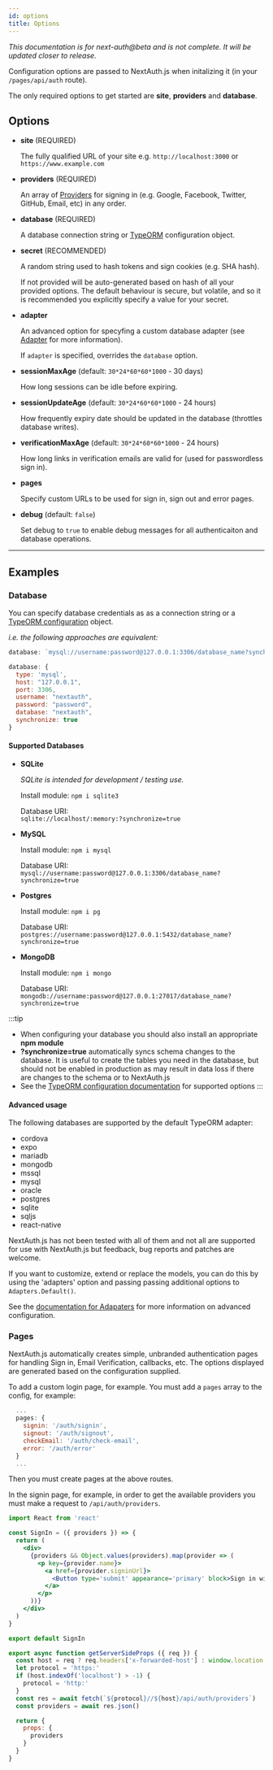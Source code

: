 ```yaml
---
id: options
title: Options
---
```

*This documentation is for next-auth@beta and is not complete. It will be updated closer to release.*

Configuration options are passed to NextAuth.js when initalizing it (in your `/pages/api/auth` route).

The only required options to get started are **site**, **providers** and **database**.

## Options

* **site** (REQUIRED)

  The fully qualified URL of your site e.g. `http://localhost:3000` or `https://www.example.com`

* **providers** (REQUIRED)

  An array of [Providers](/providers) for signing in (e.g. Google, Facebook, Twitter, GitHub, Email, etc) in any order.
* **database** (REQUIRED)

  A database connection string or [TypeORM](https://github.com/typeorm/typeorm/blob/master/docs/using-ormconfig.md) configuration object.
* **secret** (RECOMMENDED)

  A random string used to hash tokens and sign cookies (e.g. SHA hash).
  
  If not provided will be auto-generated based on hash of all your provided options. The default behaviour is secure, but volatile, and so it is recommended you explicitly specify a value for your secret.
* **adapter** 

  An advanced option for specyfing a custom database adapter (see [Adapter](/adapters) for more information).

  If `adapter` is specified, overrides the `database` option.

* **sessionMaxAge** (default: `30*24*60*60*1000` - 30 days)

  How long sessions can be idle before expiring.
* **sessionUpdateAge** (default: `30*24*60*60*1000` - 24 hours)

  How frequently expiry date should be updated in the database (throttles database writes).
* **verificationMaxAge** (default: `30*24*60*60*1000` - 24 hours)

  How long links in verification emails are valid for (used for passwordless sign in).
* **pages**

  Specify custom URLs to be used for sign in, sign out and error pages.
* **debug** (default: `false`)

  Set debug to `true` to enable debug messages for all authenticaiton and database operations.

---

## Examples 

### Database

You can specify database credentials as as a connection string or a [TypeORM configuration](https://github.com/typeorm/typeorm/blob/master/docs/using-ormconfig.md) object.

*i.e. the following approaches are equivalent:*

```javascript
database: `mysql://username:password@127.0.0.1:3306/database_name?synchronize=true`
```

```javascript
database: {
  type: 'mysql',
  host: "127.0.0.1",
  port: 3306,
  username: "nextauth",
  password: "password",
  database: "nextauth",
  synchronize: true
}
```

#### Supported Databases

* **SQLite**

  *SQLite is intended for development / testing use.*

  Install module:
  `npm i sqlite3`

  Database URI:<br/>
  `sqlite://localhost/:memory:?synchronize=true`

* **MySQL**

  Install module:
  `npm i mysql`

  Database URI:<br/>
  `mysql://username:password@127.0.0.1:3306/database_name?synchronize=true`

* **Postgres**

  Install module:
  `npm i pg`

  Database URI:<br/>
  `postgres://username:password@127.0.0.1:5432/database_name?synchronize=true`

* **MongoDB**

  Install module:
  `npm i mongo`

  Database URI:<br/>
  `mongodb://username:password@127.0.0.1:27017/database_name?synchronize=true`

:::tip
* When configuring your database you should also install an appropriate **npm module**
* **?synchronize=true** automatically syncs schema changes to the database. It is useful to create the tables you need in the database, but should not be enabled in production as may result in data loss if there are changes to the schema or to NextAuth.js
* See the [TypeORM configuration documentation](https://github.com/typeorm/typeorm/blob/master/docs/using-ormconfig.md) for supported options
:::


#### Advanced usage

The following databases are supported by the default TypeORM adapter:

* cordova
* expo
* mariadb
* mongodb
* mssql
* mysql
* oracle
* postgres
* sqlite
* sqljs
* react-native

NextAuth.js has not been tested with all of them and not all are supported for use with NextAuth.js but feedback, bug reports and patches are welcome.

If you want to customize, extend or replace the models, you can do this by using the 'adapters' option and passing passing additional options to `Adapters.Default()`.

See the [documentation for Adapaters](/adapters) for more information on advanced configuration.

### Pages

NextAuth.js automatically creates simple, unbranded authentication pages for handling Sign in, Email Verification, callbacks, etc. The options displayed are generated based on the configuration supplied.

To add a custom login page, for example. You must add a `pages` array to the config, for example:

```javascript title="/pages/api/auth/[...slug].js"
  ...
  pages: {
    signin: '/auth/signin',
    signout: '/auth/signout',
    checkEmail: '/auth/check-email',
    error: '/auth/error'
  }
  ...
```

Then you must create pages at the above routes. 

In the signin page, for example, in order to get the available providers you must make a request to `/api/auth/providers`.

```jsx title="/pages/auth/signin"
import React from 'react'

const SignIn = ({ providers }) => {
  return (
    <div>
      {providers && Object.values(providers).map(provider => (
        <p key={provider.name}>
          <a href={provider.signinUrl}>
            <Button type='submit' appearance='primary' block>Sign in with {provider.name}</Button>
          </a>
        </p>
      ))}
    </div>
  )
}

export default SignIn

export async function getServerSideProps ({ req }) {
  const host = req ? req.headers['x-forwarded-host'] : window.location.hostname
  let protocol = 'https:'
  if (host.indexOf('localhost') > -1) {
    protocol = 'http:'
  }
  const res = await fetch(`${protocol}//${host}/api/auth/providers`)
  const providers = await res.json()

  return {
    props: {
      providers
    }
  }
}
```
